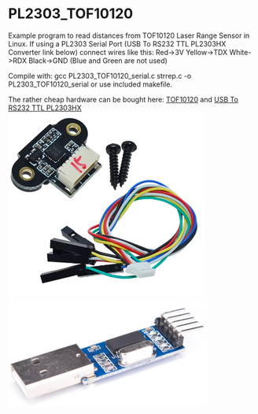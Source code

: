 # PL2303_TOF10120

   Example program to read distances from TOF10120 Laser Range Sensor in Linux.
   If using a PL2303 Serial Port (USB To RS232 TTL PL2303HX Converter link below)
   connect wires like this:
   Red->3V
   Yellow->TDX
   White->RDX
   Black->GND 
   (Blue and Green are not used) 

   Compile with: 
   gcc PL2303_TOF10120_serial.c strrep.c -o PL2303_TOF10120_serial
   or use included makefile.

   The rather cheap hardware can be bought here:
   <a href="https://www.aliexpress.com/item/4001120526796.html?spm=a2g0s.9042311.0.0.27424c4dDGURpH">TOF10120</a> and
   <a href="https://www.aliexpress.com/item/4001134803817.html?spm=a2g0s.9042311.0.0.27424c4dDGURpH"> USB To RS232 TTL PL2303HX</a>
   <br>
   <img src="TOF10120.png"><img src="USBtoRS232TTLPLA2303HX.png"> 
   
